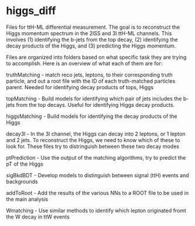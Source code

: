 # higgs_diff

Files for ttH-ML differential measurement. The goal is to reconstruct the Higgs momentum spectrum in the 2lSS and 3l ttH-ML channels. This involves (1) identifying the b-jets from the top decay, (2) identifying the decay products of the Higgs, and (3) predicting the Higgs momentum.

Files are organized into folders based on what specific task they are trying to accomplish. Here is an overview of what each of them are for:

truthMatching - match reco jets, leptons, to their corresponding truth particle, and out a root file with the ID of each truth-matched particles parent. Needed for identifying decay products of tops, Higgs

topMatching - Build models for identifying which pair of jets includes the b-jets from the top decays. Useful for identifying Higgs decay products.

higgsMatching - Build models for identifying the decay products of the Higgs

decay3l - In the 3l channel, the Higgs can decay into 2 leptons, or 1 lepton and 2 jets. To reconstruct the Higgs, we need to know which of these to look for. These files try to distringuish between these two decay modes

ptPrediction - Use the output of the matching algorithms, try to predict the pT of the Higgs

sigBkdBDT - Develop models to distinguish between signal (ttH) events and backgrounds

addToRoot - Add the results of the various NNs to a ROOT file to be used in the main analysis

Wmatching - Use similar methods to identify which lepton originated fromt the W decay in ttW events